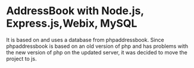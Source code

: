 # AddressBook with Node.js, Express.js,Webix, MySQL

It is based on and uses a database from phpaddressbook. Since phpaddressbook is based on an old version of php and has problems with the new version of php on the updated server, it was decided to move the project to js.
